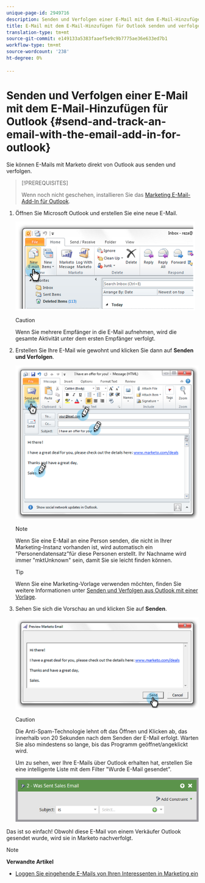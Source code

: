 ```yaml
---
unique-page-id: 2949716
description: Senden und Verfolgen einer E-Mail mit dem E-Mail-Hinzufügen für Outlook - Marketing Docs - Produktdokumentation
title: E-Mail mit dem E-Mail-Hinzufügen für Outlook senden und verfolgen
translation-type: tm+mt
source-git-commit: e149133a5383faaef5e9c9b7775ae36e633ed7b1
workflow-type: tm+mt
source-wordcount: '238'
ht-degree: 0%

---
```



# Senden und Verfolgen einer E-Mail mit dem E-Mail-Hinzufügen für Outlook {#send-and-track-an-email-with-the-email-add-in-for-outlook}

Sie können E-Mails mit Marketo direkt von Outlook aus senden und verfolgen.

>[!PREREQUISITES]
>
>Wenn noch nicht geschehen, installieren Sie das [Marketing E-Mail-Add-In für Outlook](install-the-marketo-email-add-in-for-outlook-with-a-registration-code.md).

1. Öffnen Sie Microsoft Outlook und erstellen Sie eine neue E-Mail.

   ![](assets/image2014-9-23-16-3a6-3a46.png)

   >[!CAUTION]
   >
   >Wenn Sie mehrere Empfänger in die E-Mail aufnehmen, wird die gesamte Aktivität unter dem ersten Empfänger verfolgt.

1. Erstellen Sie Ihre E-Mail wie gewohnt und klicken Sie dann auf **Senden und Verfolgen**.

   ![](assets/image2014-9-23-16-3a7-3a1.png)

   >[!NOTE]
   >
   >Wenn Sie eine E-Mail an eine Person senden, die nicht in Ihrer Marketing-Instanz vorhanden ist, wird automatisch ein &quot;Personendatensatz&quot;für diese Personen erstellt. Ihr Nachname wird immer &quot;mktUnknown&quot; sein, damit Sie sie leicht finden können.

   >[!TIP]
   >
   >Wenn Sie eine Marketing-Vorlage verwenden möchten, finden Sie weitere Informationen unter [Senden und Verfolgen aus Outlook mit einer Vorlage](send-and-track-from-outlook-using-a-marketo-template.md).

1. Sehen Sie sich die Vorschau an und klicken Sie auf **Senden**.

   ![](assets/image2014-9-23-16-3a7-3a13.png)

   >[!CAUTION]
   >
   >Die Anti-Spam-Technologie lehnt oft das Öffnen und Klicken ab, das innerhalb von 20 Sekunden nach dem Senden der E-Mail erfolgt. Warten Sie also mindestens so lange, bis das Programm geöffnet/angeklickt wird.

   Um zu sehen, wer Ihre E-Mails über Outlook erhalten hat, erstellen Sie eine intelligente Liste mit dem Filter &quot;Wurde E-Mail gesendet&quot;.

   ![](assets/was-sent-sales-email.png)

Das ist so einfach! Obwohl diese E-Mail von einem Verkäufer Outlook gesendet wurde, wird sie in Marketo nachverfolgt.

>[!NOTE]
>
>**Verwandte Artikel**
>
>* [Loggen Sie eingehende E-Mails von Ihren Interessenten in Marketing ein](../../../product-docs/marketo-sales-insight/using-msi/log-inbound-mail-from-your-leads-in-marketo.md)

>



